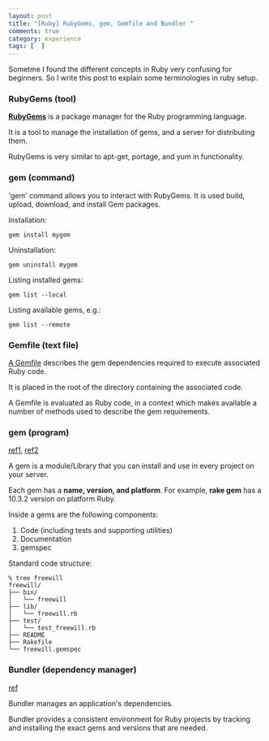 ```yaml
---
layout: post
title: "[Ruby] RubyGems, gem, Gemfile and Bundler "
comments: true
category: experience
tags: [  ]
---
```


Sometme I found the different concepts in Ruby very confusing for beginners. So I write this post to explain some terminologies in ruby setup. 

### RubyGems (tool)

__[RubyGems](http://en.wikipedia.org/wiki/RubyGems)__ is a package manager for the Ruby programming language. 

It is a tool to manage the installation of gems, and a server for distributing them. 

RubyGems is very similar to apt-get, portage, and yum in functionality.

### gem (command)

'gem' command allows you to interact with RubyGems. It is used build, upload, download, and install Gem packages. 

Installation:

    gem install mygem

Uninstallation:

    gem uninstall mygem

Listing installed gems:

    gem list --local

Listing available gems, e.g.:

    gem list --remote

### Gemfile (text file)

[A Gemfile](http://bundler.io/man/gemfile.5.html) describes the gem dependencies required to execute associated Ruby code.

It is placed in the root of the directory containing the associated code. 

A Gemfile is evaluated as Ruby code, in a context which makes available a number of methods used to describe the gem requirements.

### gem (program) 

[ref1](http://stackoverflow.com/questions/5233924/what-is-a-ruby-gem), [ref2](http://guides.rubygems.org/what-is-a-gem/)

A gem is a module/Library that you can install and use in every project on your server. 

Each gem has a __name, version, and platform__. For example, __rake gem__ has a 10.3.2 version on platform Ruby.

Inside a gems are the following components: 

1. Code (including tests and supporting utilities)
1. Documentation
1. gemspec

Standard code structure:

    % tree freewill
    freewill/
    ├── bin/
    │   └── freewill
    ├── lib/
    │   └── freewill.rb
    ├── test/
    │   └── test_freewill.rb
    ├── README
    ├── Rakefile
    └── freewill.gemspec

### Bundler (dependency manager)

[ref](http://bundler.io/)

Bundler manages an application's dependencies. 

Bundler provides a consistent environment for Ruby projects by tracking and installing the exact gems and versions that are needed. 
